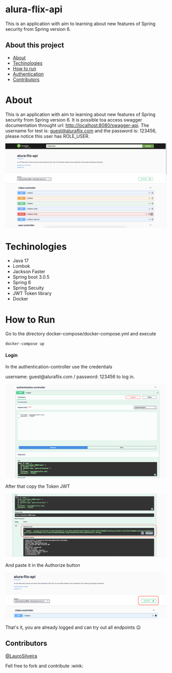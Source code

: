 # alura-flix-api

<p>This is an application with aim to learning about new features of Spring security from Spring version 6.<p/>

## About this project
* [About](#about)
* [Techinologies](#techinologies)
* [How to run](#how-to-run)
* [Authentication](#login)
* [Contributors](#contributors)

# About 
This is an application with aim to learning about new features of Spring security from Spring version 6.
It is possible toa access swagger documentation throught url: [http://localhost:8080/swagger-api](http://localhost:8080/swagger-ui/index.html).
The username for test is: guest@aluraflix.com and the password is: 123456, please notice this user has ROLE_USER.

![alura-flix-api-swagger.png](data%2Falura-flix-api-swagger.png)

# Techinologies
- Java 17
- Lombok
- Jackson Faster
- Spring boot 3.0.5
- Spring 6
- Spring Secuity
- JWT Token library
- Docker 

# How to Run
<p>Go to the directory docker-compose/docker-compose.yml and execute<p/>

```shell
docker-compose up
```

#### Login
<p>In the authentication-controller use the credentials<p/>
<p>username: guest@aluraflix.com / password: 123456 to log in.<p/>

![login.png](data%2Flogin.png)

<p>After that copy the Token JWT<p/>

![token-jwt.png](data%2Ftoken-jwt.png)

<p>And paste it in the Authorize button<p/>

![authorize-token.png](data%2Fauthorize-token.png)

That's it, you are already logged and can try out all endpoints :wink:

## Contributors
[@LauroSilveira](https://github.com/LauroSilveira)

<p>Fell free to fork and contribute :wink:<p/>

